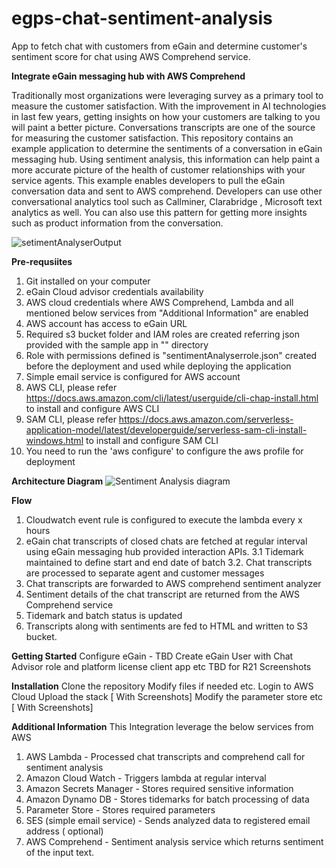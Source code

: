 # egps-chat-sentiment-analysis
App to fetch chat with customers from eGain and determine customer's sentiment score for chat using AWS Comprehend service.

**Integrate eGain messaging hub with AWS Comprehend**

Traditionally most organizations were leveraging survey as a primary tool to measure the customer satisfaction. With the improvement in AI technologies in last few years, getting insights on how your customers are talking to you will paint a better picture. Conversations transcripts are one of the source for measuring the customer satisfaction. This repository contains an example application to determine the sentiments of a conversation in eGain messaging hub. Using sentiment analysis, this information can help paint a more accurate picture of the health of customer relationships with your service agents. This example enables developers to pull the eGain conversation data and sent to AWS comprehend. Developers can use other conversational analytics tool such as Callminer, Clarabridge , Microsoft text analytics as well. You can also use this pattern for getting more insights such as product information from the conversation. 

![setimentAnalyserOutput](https://user-images.githubusercontent.com/24971813/117198632-e29e6400-ae06-11eb-983d-d5ec4d1d993b.PNG)

**Pre-requsiites**
1. Git installed on your computer
2. eGain Cloud advisor credentials availability 
3. AWS cloud credentials where AWS Comprehend, Lambda and all mentioned below services from "Additional Information" are enabled
4. AWS account has access to eGain URL
5. Required s3 bucket folder and IAM roles are created referring json provided with the sample app in "" directory
6. Role with permissions defined is "sentimentAnalyserrole.json" created before the deployment and used while deploying the application
7. Simple email service is configured for AWS account
8. AWS CLI, please refer https://docs.aws.amazon.com/cli/latest/userguide/cli-chap-install.html to install and configure AWS CLI
9. SAM CLI, please refer https://docs.aws.amazon.com/serverless-application-model/latest/developerguide/serverless-sam-cli-install-windows.html to install and configure SAM CLI
10. You need to run the 'aws configure' to configure the aws profile for deployment

**Architecture Diagram**
![Sentiment Analysis diagram](https://user-images.githubusercontent.com/24971813/117199089-68221400-ae07-11eb-99e9-1db607047eab.png)


**Flow** 
1. Cloudwatch event rule is configured to execute the lambda every x hours
2. eGain chat transcripts of closed chats are fetched at regular interval using eGain messaging hub provided interaction APIs. 
3.1 Tidemark maintained to define start and end date of batch
3.2. Chat transcripts are processed to separate agent and customer messages
4. Chat transcripts are forwarded to AWS comprehend sentiment analyzer
5. Sentiment details of the chat transcript are returned from the AWS Comprehend service
6. Tidemark and batch status is updated
7. Transcripts along with sentiments are fed to HTML and written to S3 bucket.

**Getting Started**
Configure eGain  - TBD
Create eGain User with Chat Advisor role and platform license
client app etc TBD for R21   Screenshots 

**Installation**
Clone the repository
Modify files if needed etc. 
Login to AWS Cloud
Upload the stack [ With Screenshots]
Modify the parameter store etc [ With Screenshots]

**Additional Information**
This Integration leverage the below services from AWS
1. AWS Lambda - Processed chat transcripts and comprehend call for sentiment analysis
2. Amazon Cloud Watch  - Triggers lambda at regular interval
3. Amazon Secrets Manager - Stores required sensitive information 
4. Amazon Dynamo DB  - Stores tidemarks for batch processing of data
5. Parameter Store - Stores required parameters
6. SES (simple email service) - Sends analyzed data to registered email address ( optional)
7. AWS Comprehend - Sentiment analysis service which returns sentiment of the input text. 
